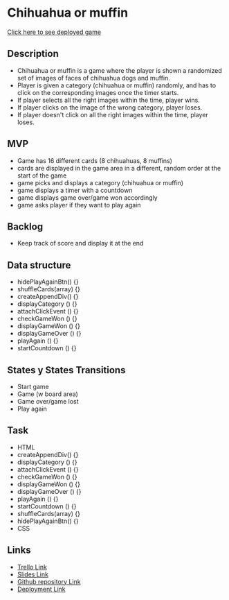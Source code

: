 # Chihuahua or muffin

[Click here to see deployed game](http://github.com)

## Description
- Chihuahua or muffin is a game where the player is shown a randomized set of images of faces of chihuahua dogs and muffin.
- Player is given a category (chihuahua or muffin) randomly, and has to click on the corresponding images once the timer starts.
- If player selects all the right images within the time, player wins.
- If player clicks on the image of the wrong category, player loses.
- If player doesn't click on all the right images within the time, player loses.


## MVP
- Game has 16 different cards (8 chihuahuas, 8 muffins)
- cards are displayed in the game area in a different, random order at the start of the game
- game picks and displays a category (chihuahua or muffin)
- game displays a timer with a countdown
- game displays game over/game won accordingly
- game asks player if they want to play again


## Backlog
- Keep track of score and display it at the end


## Data structure
- hidePlayAgainBtn() {}
- shuffleCards(array) {}
- createAppendDiv() {}
- displayCategory () {}
- attachClickEvent () {}
- checkGameWon () {}
- displayGameWon () {}
- displayGameOver () {}
- playAgain () {}
- startCountdown () {}


## States y States Transitions
- Start game
- Game (w board area)
- Game over/game lost
- Play again


## Task
- HTML
- createAppendDiv() {}
- displayCategory () {}
- attachClickEvent () {}
- checkGameWon () {}
- displayGameWon () {}
- displayGameOver () {}
- playAgain () {}
- startCountdown () {}
- shuffleCards(array) {}
- hidePlayAgainBtn() {}
- CSS




## Links

- [Trello Link](https://trello.com/b/IR0iFwvK/module-1-project-chihuahua-or-muffin)
- [Slides Link](https://docs.google.com/presentation/d/1zcWcIphPKtOGlQlbupQ7GoAbKnYqc2_nx650Tzl4IQc/edit?usp=sharing)
- [Github repository Link](https://github.com/giulia-colombo/chihuahua-or-muffin)
- [Deployment Link](https://giulia-colombo.github.io/chihuahua-or-muffin/)
